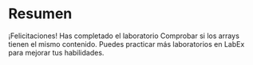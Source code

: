 # Resumen

¡Felicitaciones! Has completado el laboratorio Comprobar si los arrays tienen el mismo contenido. Puedes practicar más laboratorios en LabEx para mejorar tus habilidades.
